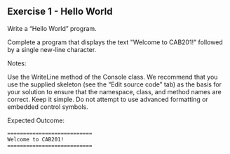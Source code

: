 ## Exercise 1 - Hello World
Write a “Hello World” program.

Complete a program that displays the text "Welcome to CAB201!" followed by a single new-line character.

Notes:

Use the WriteLine method of the Console class.
We recommend that you use the supplied skeleton (see the “Edit source code” tab) as the basis for your solution to ensure that the namespace, class, and method names are correct.
Keep it simple. Do not attempt to use advanced formatting or embedded control symbols.

Expected Outcome:
```
===========================
Welcome to CAB201!
===========================
```